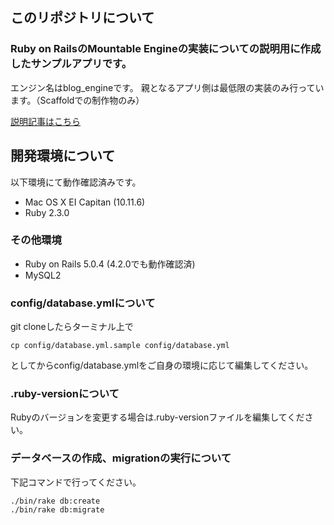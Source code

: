 ## このリポジトリについて
### Ruby on RailsのMountable Engineの実装についての説明用に作成したサンプルアプリです。
エンジン名はblog_engineです。
親となるアプリ側は最低限の実装のみ行っています。（Scaffoldでの制作物のみ）

[説明記事はこちら](http://qiita.com/kaorina/items/2272a9a6158e0e8cb22d)

## 開発環境について
以下環境にて動作確認済みです。
* Mac OS X EI Capitan (10.11.6)
* Ruby 2.3.0

### その他環境
* Ruby on Rails 5.0.4 (4.2.0でも動作確認済)
* MySQL2

### config/database.ymlについて
git cloneしたらターミナル上で

```
cp config/database.yml.sample config/database.yml
```
としてからconfig/database.ymlをご自身の環境に応じて編集してください。

### .ruby-versionについて
Rubyのバージョンを変更する場合は.ruby-versionファイルを編集してください。

### データベースの作成、migrationの実行について
下記コマンドで行ってください。

```
./bin/rake db:create
./bin/rake db:migrate
```
